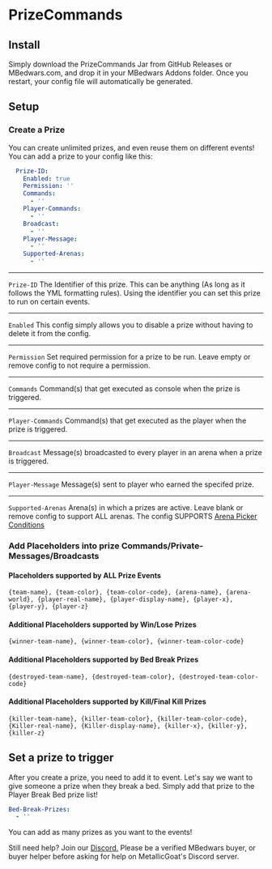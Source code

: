 # PrizeCommands

## Install
Simply download the PrizeCommands Jar from GitHub Releases or MBedwars.com, and drop it in your MBedwars Addons folder. 
Once you restart, your config file will automatically be generated.

## Setup
### Create a Prize
You can create unlimited prizes, and even reuse them on different events!
You can add a prize to your config like this:
```yml
  Prize-ID:
    Enabled: true
    Permission: ''
    Commands:
      - ''
    Player-Commands:
      - ''
    Broadcast:
      - ''
    Player-Message:
      - ''
    Supported-Arenas:
      - ''
```

---
`Prize-ID` The Identifier of this prize. This can be anything (As long as it follows the YML formatting rules). 
Using the identifier you can set this prize to run on certain events.

---
`Enabled` This config simply allows you to disable a prize without having to delete it from the config.

---
`Permission` Set required permission for a prize to be run. Leave empty or remove config to not require a permission.

---
`Commands` Command(s) that get executed as console when the prize is triggered.

---
`Player-Commands` Command(s) that get executed as the player when the prize is triggered.

---
`Broadcast` Message(s) broadcasted to every player in an arena when a prize is triggered.

---
`Player-Message` Message(s) sent to player who earned the specifed prize.

---
`Supported-Arenas` Arena(s) in which a prizes are active. Leave blank or remove config to support ALL arenas. The config SUPPORTS [Arena Picker Conditions](https://wiki.mbedwars.com/en/Features/Arena-Picker)

### Add Placeholders into prize Commands/Private-Messages/Broadcasts
#### Placeholders supported by ALL Prize Events
`{team-name}, {team-color}, {team-color-code}, {arena-name}, {arena-world}, {player-real-name}, {player-display-name}, {player-x}, {player-y}, {player-z}`
#### Additional Placeholders supported by Win/Lose Prizes
`{winner-team-name}, {winner-team-color}, {winner-team-color-code}`
#### Additional Placeholders supported by Bed Break Prizes
`{destroyed-team-name}, {destroyed-team-color}, {destroyed-team-color-code}`
#### Additional Placeholders supported by Kill/Final Kill Prizes
`{killer-team-name}, {killer-team-color}, {killer-team-color-code}, {Killer-real-name}, {Killer-display-name}, {killer-x}, {killer-y}, {killer-z}`

## Set a prize to trigger
After you create a prize, you need to add it to event. Let's say we want to give someone a prize when they break a bed. 
Simply add that prize to the Player Break Bed prize list!
```yml
Bed-Break-Prizes:
  - ''
```
You can add as many prizes as you want to the events!

Still need help? Join our [Discord.](https://discord.gg/3mJuxUW) Please be a verified MBedwars buyer, or buyer helper before asking for help on MetallicGoat's Discord server.

